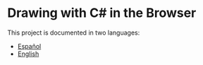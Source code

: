 # Drawing with C# in the Browser

This project is documented in two languages:
- [Español](README_ES.md)
- [English](README_EN.md)



